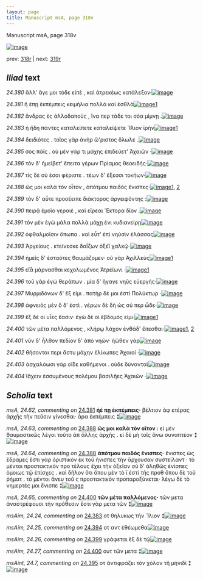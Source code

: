 ```yaml
---
layout: page
title: Manuscript msA, page 318v
---
```


Manuscript msA, page 318v

[![image](http://www.homermultitext.org/iipsrv?OBJ=IIP,1.0&FIF=/project/homer/pyramidal/deepzoom/hmt/vaimg/2017a/VA318VN_0820.tif&WID=100&CVT=JPEG)](http://www.homermultitext.org/ict2/?urn=urn:cite2:hmt:vaimg.2017a:VA318VN_0820)

prev:  [318r](../318r) | next:  [319r](../319r)

## *Iliad* text

*24.380* <a id="24.380"/> ἂλλ' ἄγε μοι τόδε εἰπὲ , καὶ ἀτρεκέως κατάλεξον·[![image](http://www.homermultitext.org/iipsrv?OBJ=IIP,1.0&FIF=/project/homer/pyramidal/deepzoom/hmt/vaimg/2017a/VA318VN_0820.tif&RGN=0.482,0.22,0.416,0.0413&WID=1000&CVT=JPEG)](http://www.homermultitext.org/ict2/?urn=urn:cite2:hmt:vaimg.2017a:VA318VN_0820@0.482,0.22,0.416,0.0413)

*24.381* <a id="24.381"/> ἢ έπῃ ἐκπέμπεις κειμήλια πολλὰ καὶ ἐσθλὰ[![image](http://www.homermultitext.org/iipsrv?OBJ=IIP,1.0&FIF=/project/homer/pyramidal/deepzoom/hmt/vaimg/2017a/VA318VN_0820.tif&RGN=0.486,0.241,0.389,0.0293&WID=1000&CVT=JPEG)](http://www.homermultitext.org/ict2/?urn=urn:cite2:hmt:vaimg.2017a:VA318VN_0820@0.486,0.241,0.389,0.0293)[1](#msA_24.62)

*24.382* <a id="24.382"/> ἄνδρας ἐς ἀλλοδαποὺς , ἵνα περ τάδε τοι σόα μίμνῃ .[![image](http://www.homermultitext.org/iipsrv?OBJ=IIP,1.0&FIF=/project/homer/pyramidal/deepzoom/hmt/vaimg/2017a/VA318VN_0820.tif&RGN=0.486,0.2613,0.422,0.0338&WID=1000&CVT=JPEG)](http://www.homermultitext.org/ict2/?urn=urn:cite2:hmt:vaimg.2017a:VA318VN_0820@0.486,0.2613,0.422,0.0338)

*24.383* <a id="24.383"/> ἠ ἤδη πάντες καταλείπετε καταλείψετε Ἴ̈λιον ϊρὴν[![image](http://www.homermultitext.org/iipsrv?OBJ=IIP,1.0&FIF=/project/homer/pyramidal/deepzoom/hmt/vaimg/2017a/VA318VN_0820.tif&RGN=0.491,0.28,0.327,0.0338&WID=1000&CVT=JPEG)](http://www.homermultitext.org/ict2/?urn=urn:cite2:hmt:vaimg.2017a:VA318VN_0820@0.491,0.28,0.327,0.0338)[1](#msAim_24.24)

*24.384* <a id="24.384"/> δειδιότες . τοῖος γὰρ ἀνὴρ ὥ'ριστος ὄλωλε .[![image](http://www.homermultitext.org/iipsrv?OBJ=IIP,1.0&FIF=/project/homer/pyramidal/deepzoom/hmt/vaimg/2017a/VA318VN_0820.tif&RGN=0.487,0.3026,0.378,0.0338&WID=1000&CVT=JPEG)](http://www.homermultitext.org/ict2/?urn=urn:cite2:hmt:vaimg.2017a:VA318VN_0820@0.487,0.3026,0.378,0.0338)

*24.385* <a id="24.385"/> σὸς πάϊς . οὐ μὲν γάρ τι μάχης ἐπιδεύετ' Ἀχαιῶν ·[![image](http://www.homermultitext.org/iipsrv?OBJ=IIP,1.0&FIF=/project/homer/pyramidal/deepzoom/hmt/vaimg/2017a/VA318VN_0820.tif&RGN=0.492,0.3206,0.411,0.03&WID=1000&CVT=JPEG)](http://www.homermultitext.org/ict2/?urn=urn:cite2:hmt:vaimg.2017a:VA318VN_0820@0.492,0.3206,0.411,0.03)

*24.386* <a id="24.386"/> τὸν δ' ἠμείβετ' ἔπειτα γέρων Πρίαμος θεοειδής·[![image](http://www.homermultitext.org/iipsrv?OBJ=IIP,1.0&FIF=/project/homer/pyramidal/deepzoom/hmt/vaimg/2017a/VA318VN_0820.tif&RGN=0.488,0.3386,0.42,0.03&WID=1000&CVT=JPEG)](http://www.homermultitext.org/ict2/?urn=urn:cite2:hmt:vaimg.2017a:VA318VN_0820@0.488,0.3386,0.42,0.03)

*24.387* <a id="24.387"/> τίς δὲ σὺ ἐσσι φέριστε . τέων δ' ἔξεσσι τοκήων·[![image](http://www.homermultitext.org/iipsrv?OBJ=IIP,1.0&FIF=/project/homer/pyramidal/deepzoom/hmt/vaimg/2017a/VA318VN_0820.tif&RGN=0.487,0.3596,0.398,0.0338&WID=1000&CVT=JPEG)](http://www.homermultitext.org/ict2/?urn=urn:cite2:hmt:vaimg.2017a:VA318VN_0820@0.487,0.3596,0.398,0.0338)

*24.388* <a id="24.388"/> ὥς μοι καλὰ τὸν οἶτον , ἀπότμου παιδὸς ἔνισπες·[![image](http://www.homermultitext.org/iipsrv?OBJ=IIP,1.0&FIF=/project/homer/pyramidal/deepzoom/hmt/vaimg/2017a/VA318VN_0820.tif&RGN=0.486,0.3769,0.423,0.0278&WID=1000&CVT=JPEG)](http://www.homermultitext.org/ict2/?urn=urn:cite2:hmt:vaimg.2017a:VA318VN_0820@0.486,0.3769,0.423,0.0278)[1](#msA_24.64), [2](#msA_24.63)

*24.389* <a id="24.389"/> τὸν δ' αὖτε προσέειπε διάκτορος ἀργειφόντης :[![image](http://www.homermultitext.org/iipsrv?OBJ=IIP,1.0&FIF=/project/homer/pyramidal/deepzoom/hmt/vaimg/2017a/VA318VN_0820.tif&RGN=0.49,0.3979,0.423,0.0323&WID=1000&CVT=JPEG)](http://www.homermultitext.org/ict2/?urn=urn:cite2:hmt:vaimg.2017a:VA318VN_0820@0.49,0.3979,0.423,0.0323)

*24.390* <a id="24.390"/> πειρᾷ ἐμοῖο γεραιὲ , καὶ εἴρεαι Ἕκτορα δῖον .[![image](http://www.homermultitext.org/iipsrv?OBJ=IIP,1.0&FIF=/project/homer/pyramidal/deepzoom/hmt/vaimg/2017a/VA318VN_0820.tif&RGN=0.486,0.4159,0.423,0.0323&WID=1000&CVT=JPEG)](http://www.homermultitext.org/ict2/?urn=urn:cite2:hmt:vaimg.2017a:VA318VN_0820@0.486,0.4159,0.423,0.0323)

*24.391* <a id="24.391"/> τὸν μὲν ἐγὼ μάλα πολλὰ μάχῃ ἐνι κυδιανείρῃ[![image](http://www.homermultitext.org/iipsrv?OBJ=IIP,1.0&FIF=/project/homer/pyramidal/deepzoom/hmt/vaimg/2017a/VA318VN_0820.tif&RGN=0.486,0.4347,0.423,0.0323&WID=1000&CVT=JPEG)](http://www.homermultitext.org/ict2/?urn=urn:cite2:hmt:vaimg.2017a:VA318VN_0820@0.486,0.4347,0.423,0.0323)

*24.392* <a id="24.392"/> ὀφθαλμοῖσιν ὄπωπα . καὶ εὖτ' ἐπὶ νηὺσὶν ἐλάσσας[![image](http://www.homermultitext.org/iipsrv?OBJ=IIP,1.0&FIF=/project/homer/pyramidal/deepzoom/hmt/vaimg/2017a/VA318VN_0820.tif&RGN=0.492,0.4572,0.423,0.0248&WID=1000&CVT=JPEG)](http://www.homermultitext.org/ict2/?urn=urn:cite2:hmt:vaimg.2017a:VA318VN_0820@0.492,0.4572,0.423,0.0248)

*24.393* <a id="24.393"/> Ἀργείους . κτείνεσκε δαΐζων ὀξέϊ χαλκῷ·[![image](http://www.homermultitext.org/iipsrv?OBJ=IIP,1.0&FIF=/project/homer/pyramidal/deepzoom/hmt/vaimg/2017a/VA318VN_0820.tif&RGN=0.487,0.4737,0.394,0.0248&WID=1000&CVT=JPEG)](http://www.homermultitext.org/ict2/?urn=urn:cite2:hmt:vaimg.2017a:VA318VN_0820@0.487,0.4737,0.394,0.0248)

*24.394* <a id="24.394"/> ἡμεῖς δ' ἐσταότες θαυμάζομεν· οὐ γὰρ Ἀχιλλεὺς[![image](http://www.homermultitext.org/iipsrv?OBJ=IIP,1.0&FIF=/project/homer/pyramidal/deepzoom/hmt/vaimg/2017a/VA318VN_0820.tif&RGN=0.484,0.4902,0.422,0.0308&WID=1000&CVT=JPEG)](http://www.homermultitext.org/ict2/?urn=urn:cite2:hmt:vaimg.2017a:VA318VN_0820@0.484,0.4902,0.422,0.0308)[1](#msAim_24.25)

*24.395* <a id="24.395"/> εἴᾱ μάρνασθαι κεχολωμένος Ἀτρείωνι ·[![image](http://www.homermultitext.org/iipsrv?OBJ=IIP,1.0&FIF=/project/homer/pyramidal/deepzoom/hmt/vaimg/2017a/VA318VN_0820.tif&RGN=0.488,0.5105,0.373,0.0285&WID=1000&CVT=JPEG)](http://www.homermultitext.org/ict2/?urn=urn:cite2:hmt:vaimg.2017a:VA318VN_0820@0.488,0.5105,0.373,0.0285)[1](#msAint_24.7)

*24.396* <a id="24.396"/> τοῦ γὰρ ἐγὼ θεράπων . μία δ' ἤγαγε νηῦς εὐεργής·[![image](http://www.homermultitext.org/iipsrv?OBJ=IIP,1.0&FIF=/project/homer/pyramidal/deepzoom/hmt/vaimg/2017a/VA318VN_0820.tif&RGN=0.483,0.53,0.419,0.0285&WID=1000&CVT=JPEG)](http://www.homermultitext.org/ict2/?urn=urn:cite2:hmt:vaimg.2017a:VA318VN_0820@0.483,0.53,0.419,0.0285)

*24.397* <a id="24.397"/> Μυρμιδόνων δ' ἔξ εἰμι . πατὴρ δέ μοι ἐστὶ Πολύκτωρ ·[![image](http://www.homermultitext.org/iipsrv?OBJ=IIP,1.0&FIF=/project/homer/pyramidal/deepzoom/hmt/vaimg/2017a/VA318VN_0820.tif&RGN=0.492,0.5495,0.419,0.0285&WID=1000&CVT=JPEG)](http://www.homermultitext.org/ict2/?urn=urn:cite2:hmt:vaimg.2017a:VA318VN_0820@0.492,0.5495,0.419,0.0285)

*24.398* <a id="24.398"/> ἀφνειὸς μὲν ὅ δ' ἐστὶ . γέρων δὲ δὴ ὡς σύ περ ὧδε·[![image](http://www.homermultitext.org/iipsrv?OBJ=IIP,1.0&FIF=/project/homer/pyramidal/deepzoom/hmt/vaimg/2017a/VA318VN_0820.tif&RGN=0.49,0.5676,0.422,0.0285&WID=1000&CVT=JPEG)](http://www.homermultitext.org/ict2/?urn=urn:cite2:hmt:vaimg.2017a:VA318VN_0820@0.49,0.5676,0.422,0.0285)

*24.399* <a id="24.399"/> ἓξ δέ οἱ υἷες ἔασιν· ἐγὼ δὲ οἱ ἕβδομός εἰμι·[![image](http://www.homermultitext.org/iipsrv?OBJ=IIP,1.0&FIF=/project/homer/pyramidal/deepzoom/hmt/vaimg/2017a/VA318VN_0820.tif&RGN=0.486,0.5871,0.387,0.0285&WID=1000&CVT=JPEG)](http://www.homermultitext.org/ict2/?urn=urn:cite2:hmt:vaimg.2017a:VA318VN_0820@0.486,0.5871,0.387,0.0285)[1](#msAim_24.26)

*24.400* <a id="24.400"/> τῶν μέτα παλλόμενος , κλήρῳ λάχον ἐνθάδ' ἕπεσθαι·[![image](http://www.homermultitext.org/iipsrv?OBJ=IIP,1.0&FIF=/project/homer/pyramidal/deepzoom/hmt/vaimg/2017a/VA318VN_0820.tif&RGN=0.492,0.6021,0.426,0.0353&WID=1000&CVT=JPEG)](http://www.homermultitext.org/ict2/?urn=urn:cite2:hmt:vaimg.2017a:VA318VN_0820@0.492,0.6021,0.426,0.0353)[1](#msAim_24.27), [2](#msA_24.65)

*24.401* <a id="24.401"/> νῦν δ' ἦλθον πεδίον δ' ἀπὸ νηῶν· ἠῶθεν γὰρ[![image](http://www.homermultitext.org/iipsrv?OBJ=IIP,1.0&FIF=/project/homer/pyramidal/deepzoom/hmt/vaimg/2017a/VA318VN_0820.tif&RGN=0.489,0.6239,0.391,0.0263&WID=1000&CVT=JPEG)](http://www.homermultitext.org/ict2/?urn=urn:cite2:hmt:vaimg.2017a:VA318VN_0820@0.489,0.6239,0.391,0.0263)

*24.402* <a id="24.402"/> θήσονται περι ἄστυ μάχην ἐλίκωπες Ἀχαιοί ·[![image](http://www.homermultitext.org/iipsrv?OBJ=IIP,1.0&FIF=/project/homer/pyramidal/deepzoom/hmt/vaimg/2017a/VA318VN_0820.tif&RGN=0.49,0.6426,0.391,0.0278&WID=1000&CVT=JPEG)](http://www.homermultitext.org/ict2/?urn=urn:cite2:hmt:vaimg.2017a:VA318VN_0820@0.49,0.6426,0.391,0.0278)

*24.403* <a id="24.403"/> ἀσχαλόωσι γὰρ οἵ̂δε καθήμενοι . οὐδε δύνανταὶ[![image](http://www.homermultitext.org/iipsrv?OBJ=IIP,1.0&FIF=/project/homer/pyramidal/deepzoom/hmt/vaimg/2017a/VA318VN_0820.tif&RGN=0.489,0.6599,0.41,0.0278&WID=1000&CVT=JPEG)](http://www.homermultitext.org/ict2/?urn=urn:cite2:hmt:vaimg.2017a:VA318VN_0820@0.489,0.6599,0.41,0.0278)

*24.404* <a id="24.404"/> ἴ̈σχειν ἐσσυμένους πολέμου βασιλῆες Ἀχαιῶν ·[![image](http://www.homermultitext.org/iipsrv?OBJ=IIP,1.0&FIF=/project/homer/pyramidal/deepzoom/hmt/vaimg/2017a/VA318VN_0820.tif&RGN=0.487,0.6794,0.419,0.0293&WID=1000&CVT=JPEG)](http://www.homermultitext.org/ict2/?urn=urn:cite2:hmt:vaimg.2017a:VA318VN_0820@0.487,0.6794,0.419,0.0293)

## *Scholia* text

*msA, 24.62, commenting on* [24.381](#24.381)  <a id="msA_24.62"/> **ἠέ πῃ ἐκπέμπεις·** βέλτιον ἀφ ετέρας ἀρχῆς τὴν πεῦσιν γίνεσθαι· ἆρα ἐκπέμπεις ⁑[![image](http://www.homermultitext.org/iipsrv?OBJ=IIP,1.0&FIF=/project/homer/pyramidal/deepzoom/hmt/vaimg/2017a/VA318VN_0820.tif&RGN=0.2303,0.2571,0.2071,0.04053&WID=1000&CVT=JPEG)](http://www.homermultitext.org/ict2/?urn=urn:cite2:hmt:vaimg.2017a:VA318VN_0820@0.2303,0.2571,0.2071,0.04053)

*msA, 24.63, commenting on* [24.388](#24.388)  <a id="msA_24.63"/> **ὥς μοι καλὰ τὸν οῖτον :** εἰ μὲν θαυμαστικῶς λέγοι τοῦτο ἀπ ἄλλης ἀρχῆς . εἰ δὲ μὴ τοῖς ἄνω συναπτέον ⁑[![image](http://www.homermultitext.org/iipsrv?OBJ=IIP,1.0&FIF=/project/homer/pyramidal/deepzoom/hmt/vaimg/2017a/VA318VN_0820.tif&RGN=0.2327,0.2946,0.2117,0.04094&WID=1000&CVT=JPEG)](http://www.homermultitext.org/ict2/?urn=urn:cite2:hmt:vaimg.2017a:VA318VN_0820@0.2327,0.2946,0.2117,0.04094)

*msA, 24.64, commenting on* [24.388](#24.388)  <a id="msA_24.64"/> **ἀπότμου παιδὸς ἔνισπες·** ἔνισπες ὡς ἔδραμες ἔστι γὰρ ὁριστικὸν ἐκ τοῦ ήνισπες τὴν ἄρχουσαν συστείλαντ · τὸ μέντοι προστακτικὸν προ τέλους ἔχει τὴν ὀξεῖαν σὺ δ’ ἀληθῶς ἐνίσπες ὁμοιως τῷ ἐπίσχες . καὶ δῆλον ὅτι ὅπου μὲν τὸ ϊ ἐστὶ τῆς προθ ὅπου δὲ τοῦ ῥήματ . τὸ μέντοι ἄνευ τοῦ ς προστακτικὸν προπαροξύνεται· λέγω δὲ τὸ νημερτὲς μοι ἔνισπε ⁑[![image](http://www.homermultitext.org/iipsrv?OBJ=IIP,1.0&FIF=/project/homer/pyramidal/deepzoom/hmt/vaimg/2017a/VA318VN_0820.tif&RGN=0.2253,0.3675,0.2163,0.1380&WID=1000&CVT=JPEG)](http://www.homermultitext.org/ict2/?urn=urn:cite2:hmt:vaimg.2017a:VA318VN_0820@0.2253,0.3675,0.2163,0.1380)

*msA, 24.65, commenting on* [24.400](#24.400)  <a id="msA_24.65"/> **τῶν μέτα παλλόμενος·** τῶν μετα ἀναστρέφουσι τὴν πρόθεσιν ἔστι γὰρ μετα τῶν ⁑[![image](http://www.homermultitext.org/iipsrv?OBJ=IIP,1.0&FIF=/project/homer/pyramidal/deepzoom/hmt/vaimg/2017a/VA318VN_0820.tif&RGN=0.2356,0.5017,0.2041,0.03707&WID=1000&CVT=JPEG)](http://www.homermultitext.org/ict2/?urn=urn:cite2:hmt:vaimg.2017a:VA318VN_0820@0.2356,0.5017,0.2041,0.03707)

*msAim, 24.24, commenting on* [24.383](#24.383)  <a id="msAim_24.24"/> οτ θηλυκως τὴν Ἴλιον ⁑[![image](http://www.homermultitext.org/iipsrv?OBJ=IIP,1.0&FIF=/project/homer/pyramidal/deepzoom/hmt/vaimg/2017a/VA318VN_0820.tif&RGN=0.436,0.2883,0.048,0.0308&WID=1000&CVT=JPEG)](http://www.homermultitext.org/ict2/?urn=urn:cite2:hmt:vaimg.2017a:VA318VN_0820@0.436,0.2883,0.048,0.0308)

*msAim, 24.25, commenting on* [24.394](#24.394)  <a id="msAim_24.25"/> οτ αντ ἐθέωμεθα[![image](http://www.homermultitext.org/iipsrv?OBJ=IIP,1.0&FIF=/project/homer/pyramidal/deepzoom/hmt/vaimg/2017a/VA318VN_0820.tif&RGN=0.436,0.4925,0.051,0.0308&WID=1000&CVT=JPEG)](http://www.homermultitext.org/ict2/?urn=urn:cite2:hmt:vaimg.2017a:VA318VN_0820@0.436,0.4925,0.051,0.0308)

*msAim, 24.26, commenting on* [24.399](#24.399)  <a id="msAim_24.26"/> γράφεται ἓξ δὲ τῷ[![image](http://www.homermultitext.org/iipsrv?OBJ=IIP,1.0&FIF=/project/homer/pyramidal/deepzoom/hmt/vaimg/2017a/VA318VN_0820.tif&RGN=0.432,0.5901,0.057,0.0203&WID=1000&CVT=JPEG)](http://www.homermultitext.org/ict2/?urn=urn:cite2:hmt:vaimg.2017a:VA318VN_0820@0.432,0.5901,0.057,0.0203)

*msAim, 24.27, commenting on* [24.400](#24.400)  <a id="msAim_24.27"/> ουτ τῶν μετα ⁑[![image](http://www.homermultitext.org/iipsrv?OBJ=IIP,1.0&FIF=/project/homer/pyramidal/deepzoom/hmt/vaimg/2017a/VA318VN_0820.tif&RGN=0.434,0.6096,0.058,0.0278&WID=1000&CVT=JPEG)](http://www.homermultitext.org/ict2/?urn=urn:cite2:hmt:vaimg.2017a:VA318VN_0820@0.434,0.6096,0.058,0.0278)

*msAint, 24.7, commenting on* [24.395](#24.395)  <a id="msAint_24.7"/> οτ ἀντιφράζει τὸν χόλον τῆ μήνιδϊ ⁑[![image](http://www.homermultitext.org/iipsrv?OBJ=IIP,1.0&FIF=/project/homer/pyramidal/deepzoom/hmt/vaimg/2017a/VA318VN_0820.tif&RGN=0.854,0.5113,0.06,0.0308&WID=1000&CVT=JPEG)](http://www.homermultitext.org/ict2/?urn=urn:cite2:hmt:vaimg.2017a:VA318VN_0820@0.854,0.5113,0.06,0.0308)